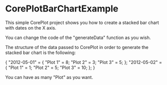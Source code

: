 CorePlotBarChartExample
=======================

This simple CorePlot project shows you how to create a stacked bar chart with dates on the X axis.

You can change the code of the "generateData" function as you wish.

The structure of the data passed to CorePlot in order to generate the stacked bar chart is the following:

{
    "2012-05-01" =     {
        "Plot 1" = 8;
        "Plot 2" = 3;
        "Plot 3" = 5;
    };
    "2012-05-02" =     {
        "Plot 1" = 1;
        "Plot 2" = 5;
        "Plot 3" = 10;
    };
}

You can have as many "Plot" as you want.

